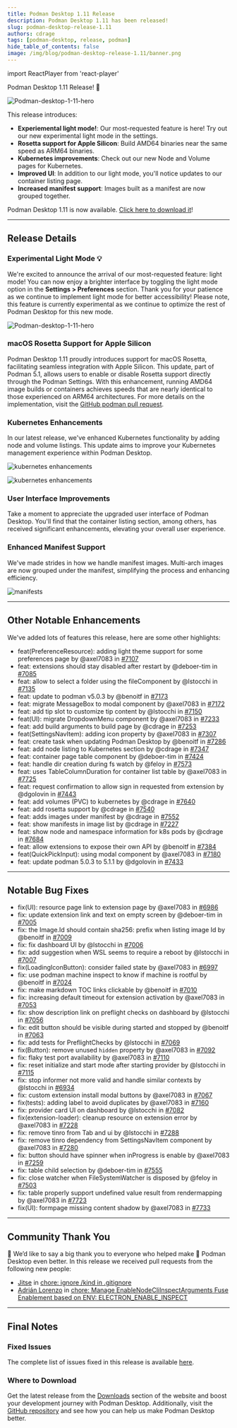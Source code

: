 ```yaml
---
title: Podman Desktop 1.11 Release
description: Podman Desktop 1.11 has been released!
slug: podman-desktop-release-1.11
authors: cdrage
tags: [podman-desktop, release, podman]
hide_table_of_contents: false
image: /img/blog/podman-desktop-release-1.11/banner.png
---
```


import ReactPlayer from 'react-player'

Podman Desktop 1.11 Release! 🎉

![Podman-desktop-1-11-hero](img/podman-desktop-release-1.11/banner.png)

This release introduces:

- **Experiemental light mode!**: Our most-requested feature is here! Try out our new experimental light mode in the settings.
- **Rosetta support for Apple Silicon**: Build AMD64 binaries near the same speed as ARM64 binaries.
- **Kubernetes improvements**: Check out our new Node and Volume pages for Kubernetes.
- **Improved UI**: In addition to our light mode, you'll notice updates to our container listing page.
- **Increased manifest support**: Images built as a manifest are now grouped together.

Podman Desktop 1.11 is now available. [Click here to download it](/downloads)!

<!--truncate-->

---

## Release Details

### Experimental Light Mode 💡

We're excited to announce the arrival of our most-requested feature: light mode! You can now enjoy a brighter interface by toggling the light mode option in the **<icon icon="fa-solid fa-cog" size="lg" />Settings > Preferences** section. Thank you for your patience as we continue to implement light mode for better accessibility! Please note, this feature is currently experimental as we continue to optimize the rest of Podman Desktop for this new mode.

![Podman-desktop-1-11-hero](img/podman-desktop-release-1.11/light_mode.png)

### macOS Rosetta Support for Apple Silicon

Podman Desktop 1.11 proudly introduces support for macOS Rosetta, facilitating seamless integration with Apple Silicon. This update, part of Podman 5.1, allows users to enable or disable Rosetta support directly through the Podman Settings. With this enhancement, running AMD64 image builds or containers achieves speeds that are nearly identical to those experienced on ARM64 architectures. For more details on the implementation, visit the [GitHub podman pull request](https://github.com/containers/podman/pull/21670).

### Kubernetes Enhancements

In our latest release, we've enhanced Kubernetes functionality by adding node and volume listings. This update aims to improve your Kubernetes management experience within Podman Desktop.

![kubernetes enhancements](img/podman-desktop-release-1.11/nodes.png)

![kubernetes enhancements](img/podman-desktop-release-1.11/pvc.png)

### User Interface Improvements

Take a moment to appreciate the upgraded user interface of Podman Desktop. You'll find that the container listing section, among others, has received significant enhancements, elevating your overall user experience.

### Enhanced Manifest Support

We've made strides in how we handle manifest images. Multi-arch images are now grouped under the manifest, simplifying the process and enhancing efficiency.

![manifests](img/podman-desktop-release-1.11/manifest.png)

---

## Other Notable Enhancements

We've added lots of features this release, here are some other highlights:

- feat(PreferenceResource): adding light theme support for some preferences page by @axel7083 in [#7107](https://github.com/containers/podman-desktop/pull/7107)
- feat: extensions should stay disabled after restart by @deboer-tim in [#7085](https://github.com/containers/podman-desktop/pull/7085)
- feat: allow to select a folder using the fileComponent by @lstocchi in [#7135](https://github.com/containers/podman-desktop/pull/7135)
- feat: update to podman v5.0.3 by @benoitf in [#7173](https://github.com/containers/podman-desktop/pull/7173)
- feat: migrate MessageBox to modal component by @axel7083 in [#7172](https://github.com/containers/podman-desktop/pull/7172)
- feat: add tip slot to customize tip content by @lstocchi in [#7150](https://github.com/containers/podman-desktop/pull/7150)
- feat(UI): migrate DropdownMenu component by @axel7083 in [#7233](https://github.com/containers/podman-desktop/pull/7233)
- feat: add build arguments to build page by @cdrage in [#7253](https://github.com/containers/podman-desktop/pull/7253)
- feat(SettingsNavItem): adding icon property by @axel7083 in [#7307](https://github.com/containers/podman-desktop/pull/7307)
- feat: create task when updating Podman Desktop by @benoitf in [#7286](https://github.com/containers/podman-desktop/pull/7286)
- feat: add node listing to Kubernetes section by @cdrage in [#7347](https://github.com/containers/podman-desktop/pull/7347)
- feat: container page table component by @deboer-tim in [#7424](https://github.com/containers/podman-desktop/pull/7424)
- feat: handle dir creation during fs watch by @feloy in [#7573](https://github.com/containers/podman-desktop/pull/7573)
- feat: uses TableColumnDuration for container list table by @axel7083 in [#7725](https://github.com/containers/podman-desktop/pull/7725)
- feat: request confirmation to allow sign in requested from extension by @dgolovin in [#7443](https://github.com/containers/podman-desktop/pull/7443)
- feat: add volumes (PVC) to kubernetes by @cdrage in [#7640](https://github.com/containers/podman-desktop/pull/7640)
- feat: add rosetta support by @cdrage in [#7540](https://github.com/containers/podman-desktop/pull/7540)
- feat: adds images under manifest by @cdrage in [#7552](https://github.com/containers/podman-desktop/pull/7552)
- feat: show manifests in image list by @cdrage in [#7227](https://github.com/containers/podman-desktop/pull/7227)
- feat: show node and namespace information for k8s pods by @cdrage in [#7684](https://github.com/containers/podman-desktop/pull/7684)
- feat: allow extensions to expose their own API by @benoitf in [#7384](https://github.com/containers/podman-desktop/pull/7384)
- feat(QuickPickInput): using modal component by @axel7083 in [#7180](https://github.com/containers/podman-desktop/pull/7180)
- feat: update podman 5.0.3 to 5.1.1 by @dgolovin in [#7433](https://github.com/containers/podman-desktop/pull/7433)

---

## Notable Bug Fixes

- fix(UI): resource page link to extension page by @axel7083 in [#6986](https://github.com/containers/podman-desktop/pull/6986)
- fix: update extension link and text on empty screen by @deboer-tim in [#7005](https://github.com/containers/podman-desktop/pull/7005)
- fix: the Image.Id should contain sha256: prefix when listing image Id by @benoitf in [#7009](https://github.com/containers/podman-desktop/pull/7009)
- fix: fix dashboard UI by @lstocchi in [#7006](https://github.com/containers/podman-desktop/pull/7006)
- fix: add suggestion when WSL seems to require a reboot by @lstocchi in [#7007](https://github.com/containers/podman-desktop/pull/7007)
- fix(LoadingIconButton): consider failed state by @axel7083 in [#6997](https://github.com/containers/podman-desktop/pull/6997)
- fix: use podman machine inspect to know if machine is rootful by @benoitf in [#7024](https://github.com/containers/podman-desktop/pull/7024)
- fix: make markdown TOC links clickable by @benoitf in [#7010](https://github.com/containers/podman-desktop/pull/7010)
- fix: increasing default timeout for extension activation by @axel7083 in [#7053](https://github.com/containers/podman-desktop/pull/7053)
- fix: show description link on preflight checks on dashboard by @lstocchi in [#7056](https://github.com/containers/podman-desktop/pull/7056)
- fix: edit button should be visible during started and stopped by @benoitf in [#7063](https://github.com/containers/podman-desktop/pull/7063)
- fix: add tests for PreflightChecks by @lstocchi in [#7069](https://github.com/containers/podman-desktop/pull/7069)
- fix(Button): remove unused `hidden` property by @axel7083 in [#7092](https://github.com/containers/podman-desktop/pull/7092)
- fix: flaky test port availability by @axel7083 in [#7110](https://github.com/containers/podman-desktop/pull/7110)
- fix: reset initialize and start mode after starting provider by @lstocchi in [#7115](https://github.com/containers/podman-desktop/pull/7115)
- fix: stop informer not more valid and handle similar contexts by @lstocchi in [#6934](https://github.com/containers/podman-desktop/pull/6934)
- fix: custom extension install modal buttons by @axel7083 in [#7067](https://github.com/containers/podman-desktop/pull/7067)
- fix(tests): adding label to avoid duplicates by @axel7083 in [#7160](https://github.com/containers/podman-desktop/pull/7160)
- fix: provider card UI on dashboard by @lstocchi in [#7082](https://github.com/containers/podman-desktop/pull/7082)
- fix(extension-loader): cleanup resource on extension error by @axel7083 in [#7228](https://github.com/containers/podman-desktop/pull/7228)
- fix: remove tinro from Tab and ui by @lstocchi in [#7288](https://github.com/containers/podman-desktop/pull/7288)
- fix: remove tinro dependency from SettingsNavItem component by @axel7083 in [#7280](https://github.com/containers/podman-desktop/pull/7280)
- fix: button should have spinner when inProgress is enable by @axel7083 in [#7259](https://github.com/containers/podman-desktop/pull/7259)
- fix: table child selection by @deboer-tim in [#7555](https://github.com/containers/podman-desktop/pull/7555)
- fix: close watcher when FileSystemWatcher is disposed by @feloy in [#7503](https://github.com/containers/podman-desktop/pull/7503)
- fix: table properly support undefined value result from rendermapping by @axel7083 in [#7723](https://github.com/containers/podman-desktop/pull/7723)
- fix(UI): formpage missing content shadow by @axel7083 in [#7733](https://github.com/containers/podman-desktop/pull/7733)

---

## Community Thank You

🎉 We’d like to say a big thank you to everyone who helped make 🦭 Podman Desktop even better. In this release we received pull requests from the following new people:

- [Jitse](https://github.com/jitseklomp) in [chore: ignore /kind in .gitignore](https://github.com/containers/podman-desktop/pull/7631)
- [Adrián Lorenzo](https://github.com/adrianriobo) in [chore: Manage EnableNodeCliInspectArguments Fuse Enablement based on ENV: ELECTRON_ENABLE_INSPECT](https://github.com/containers/podman-desktop/pull/7128)

---

## Final Notes

### Fixed Issues

The complete list of issues fixed in this release is available [here](https://github.com/containers/podman-desktop/issues?q=is%3Aclosed+milestone%3A1.11.0).

### Where to Download

Get the latest release from the [Downloads](/downloads) section of the website and boost your development journey with Podman Desktop. Additionally, visit the [GitHub repository](https://github.com/containers/podman-desktop) and see how you can help us make Podman Desktop better.
